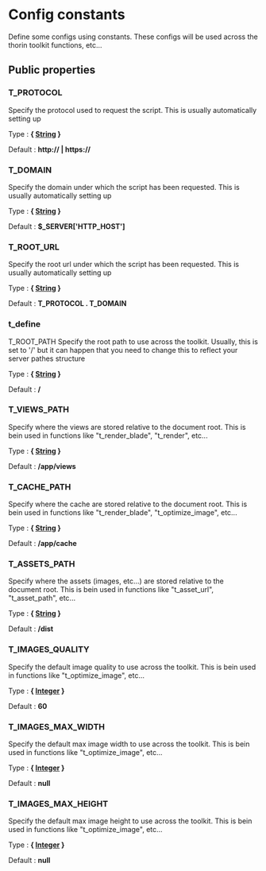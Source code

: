 # Config constants

Define some configs using constants. These configs will be used across the thorin toolkit functions, etc...



## Public properties


### T_PROTOCOL

Specify the protocol used to request the script. This is usually automatically setting up

Type : **{ [String](http://php.net/manual/en/language.types.string.php) }**

Default : **http:// | https://**


### T_DOMAIN

Specify the domain under which the script has been requested. This is usually automatically setting up

Type : **{ [String](http://php.net/manual/en/language.types.string.php) }**

Default : **$_SERVER['HTTP_HOST']**


### T_ROOT_URL

Specify the root url under which the script has been requested. This is usually automatically setting up

Type : **{ [String](http://php.net/manual/en/language.types.string.php) }**

Default : **T_PROTOCOL . T_DOMAIN**


### t_define

T_ROOT_PATH
Specify the root path to use across the toolkit. Usually, this is set to '/' but it can happen that you need to change this
to reflect your server pathes structure

Type : **{ [String](http://php.net/manual/en/language.types.string.php) }**

Default : **/**


### T_VIEWS_PATH

Specify where the views are stored relative to the document root.
This is bein used in functions like "t_render_blade", "t_render", etc...

Type : **{ [String](http://php.net/manual/en/language.types.string.php) }**

Default : **/app/views**


### T_CACHE_PATH

Specify where the cache are stored relative to the document root.
This is bein used in functions like "t_render_blade", "t_optimize_image", etc...

Type : **{ [String](http://php.net/manual/en/language.types.string.php) }**

Default : **/app/cache**


### T_ASSETS_PATH

Specify where the assets (images, etc...) are stored relative to the document root.
This is bein used in functions like "t_asset_url", "t_asset_path", etc...

Type : **{ [String](http://php.net/manual/en/language.types.string.php) }**

Default : **/dist**


### T_IMAGES_QUALITY

Specify the default image quality to use across the toolkit.
This is bein used in functions like "t_optimize_image", etc...

Type : **{ [Integer](http://php.net/manual/en/language.types.integer.php) }**

Default : **60**


### T_IMAGES_MAX_WIDTH

Specify the default max image width to use across the toolkit.
This is bein used in functions like "t_optimize_image", etc...

Type : **{ [Integer](http://php.net/manual/en/language.types.integer.php) }**

Default : **null**


### T_IMAGES_MAX_HEIGHT

Specify the default max image height to use across the toolkit.
This is bein used in functions like "t_optimize_image", etc...

Type : **{ [Integer](http://php.net/manual/en/language.types.integer.php) }**

Default : **null**